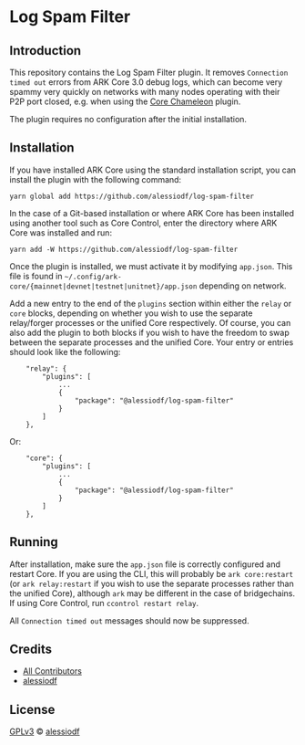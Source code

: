 # Log Spam Filter

## Introduction

This repository contains the Log Spam Filter plugin. It removes `Connection timed out` errors from ARK Core 3.0 debug logs, which can become very spammy very quickly on networks with many nodes operating with their P2P port closed, e.g. when using the [Core Chameleon](https://github.com/alessiodf/core-chameleon) plugin.

The plugin requires no configuration after the initial installation.

## Installation

If you have installed ARK Core using the standard installation script, you can install the plugin with the following command:
```
yarn global add https://github.com/alessiodf/log-spam-filter
```

In the case of a Git-based installation or where ARK Core has been installed using another tool such as Core Control, enter the directory where ARK Core was installed and run:
```
yarn add -W https://github.com/alessiodf/log-spam-filter
```

Once the plugin is installed, we must activate it by modifying `app.json`. This file is found in `~/.config/ark-core/{mainnet|devnet|testnet|unitnet}/app.json` depending on network.

Add a new entry to the end of the `plugins` section within either the `relay` or `core` blocks, depending on whether you wish to use the separate relay/forger processes or the unified Core respectively. Of course, you can also add the plugin to both blocks if you wish to have the freedom to swap between the separate processes and the unified Core. Your entry or entries should look like the following:

```
    "relay": {
        "plugins": [
            ...
            {
                "package": "@alessiodf/log-spam-filter"
            }
        ]
    },
```

Or:

```
    "core": {
        "plugins": [
            ...
            {
                "package": "@alessiodf/log-spam-filter"
            }
        ]
    },
```
## Running

After installation, make sure the `app.json` file is correctly configured and restart Core. If you are using the CLI, this will probably be `ark core:restart` (or `ark relay:restart` if you wish to use the separate processes rather than the unified Core), although `ark` may be different in the case of bridgechains. If using Core Control, run `ccontrol restart relay`.

All `Connection timed out` messages should now be suppressed.

## Credits

-   [All Contributors](../../contributors)
-   [alessiodf](https://github.com/alessiodf)

## License

[GPLv3](LICENSE) © [alessiodf](https://github.com/alessiodf)


